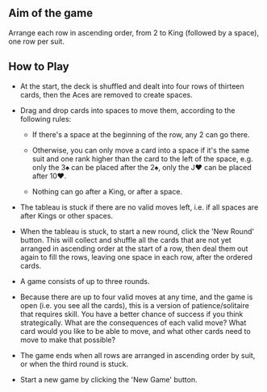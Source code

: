 ## Aim of the game

Arrange each row in ascending order, from 2 to King (followed by a space), one row per suit.

## How to Play

- At the start, the deck is shuffled and dealt into four rows of thirteen cards, then the Aces are removed to create spaces.

- Drag and drop cards into spaces to move them, according to the following rules:

    - If there's a space at the beginning of the row, any 2 can go there.

    - Otherwise, you can only move a card into a space if it's the same suit and one rank higher than the card to the left of the space, e.g. only the 3♠️ can be placed after the 2♠️, only the J♥️ can be placed after 10♥️.

    - Nothing can go after a King, or after a space.

- The tableau is stuck if there are no valid moves left, i.e. if all spaces are after Kings or other spaces.

- When the tableau is stuck, to start a new round, click the 'New Round' button. This will collect and shuffle all the cards that are not yet arranged in ascending order at the start of a row, then deal them out again to fill the rows, leaving one space in each row, after the ordered cards.

- A game consists of up to three rounds.

- Because there are up to four valid moves at any time, and the game is open (i.e. you see all the cards), this is a version of patience/solitaire that requires skill. You have a better chance of success if you think strategically. What are the consequences of each valid move? What card would you like to be able to move, and what other cards need to move to make that possible?

- The game ends when all rows are arranged in ascending order by suit, or when the third round is stuck.

- Start a new game by clicking the 'New Game' button.
